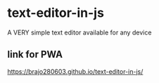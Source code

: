 # text-editor-in-js
A VERY simple text editor available for any device 

## link for PWA
https://brajo280603.github.io/text-editor-in-js/

